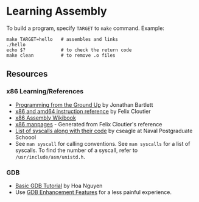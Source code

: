 # Learning Assembly

To build a program, specify `TARGET` to `make` command. Example:
```
make TARGET=hello   # assembles and links
./hello
echo $?             # to check the return code
make clean          # to remove .o files
```

## Resources

### x86 Learning/References

- [Programming from the Ground
  Up](https://download-mirror.savannah.gnu.org/releases/pgubook/ProgrammingGroundUp-1-0-booksize.pdf)
  by Jonathan Bartlett
- [x86 and amd64 instruction
  reference](https://www.felixcloutier.com/x86/index.html) by Felix Cloutier
- [x86 Assembly Wikibook](https://en.wikibooks.org/wiki/X86_Assembly)
- [x86 manpages](https://github.com/ttmo-O/x86-manpages) - Generated from
  Felix Cloutier's reference
- [List of syscalls along with their code](https://faculty.nps.edu/cseagle/assembly/sys_call.html)
  by cseagle at Naval Postgraduate Schoool
- See `man syscall` for calling conventions. See `man syscalls` for a list of
  syscalls. To find the number of a syscall, refer to
  `/usr/include/asm/unistd.h`.

### GDB

- [Basic GDB
  Tutorial](http://www.cs.toronto.edu/~krueger/csc209h/tut/gdb_tutorial.html) by Hoa Nguyen
- Use [GDB Enhancement Features](https://github.com/hugsy/gef) for a less
  painful experience.
